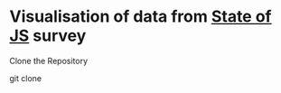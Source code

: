 # Visualisation of data from [State of JS]('https://2020.stateofjs.com/en-US/') survey

Clone the Repository 

git clone 